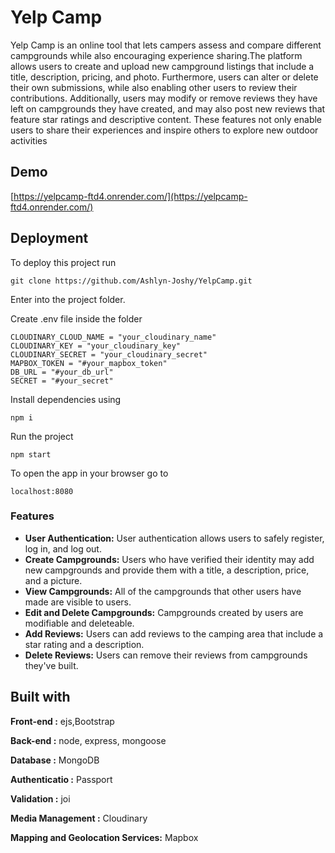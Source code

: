 # Yelp Camp
Yelp Camp is an online tool that lets campers assess and compare different campgrounds while also encouraging experience sharing.The platform allows users to create and upload new campground listings that include a title, description, pricing, and photo.  Furthermore, users can alter or delete their own submissions, while also enabling other users to review their contributions. Additionally, users may modify or remove reviews they have left on campgrounds they have created, and may also post new reviews that feature star ratings and descriptive content. These features not only enable users to share their experiences and inspire others to explore new outdoor activities

## Demo
[https://yelpcamp-ftd4.onrender.com/](https://yelpcamp-ftd4.onrender.com/)

## Deployment
To deploy this project run
```
git clone https://github.com/Ashlyn-Joshy/YelpCamp.git
```
Enter into the project folder.

Create .env file inside the folder
```
CLOUDINARY_CLOUD_NAME = "your_cloudinary_name"
CLOUDINARY_KEY = "your_cloudinary_key"
CLOUDINARY_SECRET = "your_cloudinary_secret"
MAPBOX_TOKEN = "#your_mapbox_token"
DB_URL = "#your_db_url"
SECRET = "#your_secret"
```
Install dependencies using
```
npm i
```
Run the project
```
npm start
```

To open the app in your browser go to
```
localhost:8080
```

### Features
- **User Authentication:** User authentication allows users to safely register, log in, and log out.
- **Create Campgrounds:** Users who have verified their identity may add new campgrounds and provide them with a title, a description, price, and a picture.
- **View Campgrounds:**  All of the campgrounds that other users have made are visible to users.
- **Edit and Delete Campgrounds:** Campgrounds created by users are modifiable and deleteable.
- **Add Reviews:** Users can add reviews to the camping area that include a star rating and a description.
- **Delete Reviews:** Users can remove their reviews from campgrounds they've built.

## Built with

**Front-end :** ejs,Bootstrap

**Back-end :** node, express, mongoose

**Database :** MongoDB

**Authenticatio :** Passport

**Validation :** joi

**Media Management :** Cloudinary

**Mapping and Geolocation Services:** Mapbox
